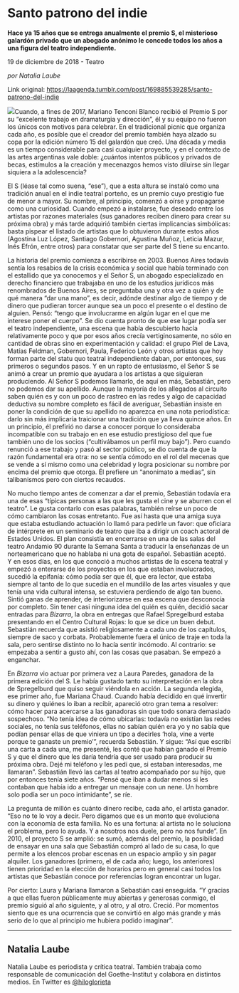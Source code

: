 # Santo patrono del indie

**Hace ya 15 años que se entrega anualmente el premio S, el misterioso galardón privado que un abogado anónimo le concede todos los años a una figura del teatro independiente.**

19 de diciembre de 2018 - Teatro

_por Natalia Laube_

Link original: https://laagenda.tumblr.com/post/169885539285/santo-patrono-del-indie

![](https://64.media.tumblr.com/9ef2e855e454561a8337945bcaa74ea1/tumblr_inline_pjzrqlKJIZ1t6q87u_500.jpg)Cuando, a fines de 2017, Mariano Tenconi Blanco recibió el Premio S por su “excelente trabajo en dramaturgia y dirección”, él y su equipo no fueron los únicos con motivos para celebrar. En el tradicional picnic que organiza cada año, es posible que el creador del premio también haya alzado su copa por la edición número 15 del galardón que creó. Una década y media es un tiempo considerable para casi cualquier proyecto, y en el contexto de las artes argentinas vale doble: ¿cuántos intentos públicos y privados de becas, estímulos a la creación y mecenazgos hemos visto diluirse sin llegar siquiera a la adolescencia? 


El S (léase tal como suena, “ese”), que a esta altura se instaló como una tradición anual en el indie teatral porteño, es un premio cuyo prestigio fue de menor a mayor. Su nombre, al principio, comenzó a oírse y propagarse como una curiosidad. Cuando empezó a instalarse, fue deseado entre los artistas por razones materiales (sus ganadores reciben dinero para crear su próxima obra) y más tarde adquirió también ciertas implicancias simbólicas: basta pispear el listado de artistas que lo obtuvieron durante estos años (Agostina Luz López, Santiago Gobernori, Agustina Muñoz, Leticia Mazur, Inés Efrón, entre otros) para constatar que ser parte del S tiene su encanto. 


La historia del premio comienza a escribirse en 2003. Buenos Aires todavía sentía los resabios de la crisis económica y social que había terminado con el estallido que ya conocemos y el Señor S, un abogado especializado en derecho financiero que trabajaba en uno de los estudios jurídicos más renombrados de Buenos Aires, se preguntaba una y otra vez a quién y de qué manera “dar una mano”, es decir, adónde destinar algo de tiempo y de dinero que pudieran torcer aunque sea un poco el presente o el destino de alguien. Pensó: “tengo que involucrarme en algún lugar en el que me interese poner el cuerpo”. Se dio cuenta pronto de que ese lugar podía ser el teatro independiente, una escena que había descubierto hacía relativamente poco y que por esos años crecía vertiginosamente, no sólo en cantidad de obras sino en experimentación y calidad: el grupo Piel de Lava, Matías Feldman, Gobernori, Paula, Federico León y otros artistas que hoy forman parte del statu quo teatral independiente daban, por entonces, sus primeros o segundos pasos. Y en un rapto de entusiasmo, el Señor S se animó a crear un premio que ayudara a los artistas a que siguieran produciendo. Al Señor S podemos llamarlo, de aquí en más, Sebastián, pero no podemos dar su apellido. Aunque la mayoría de los allegados al circuito saben quién es y con un poco de rastreo en las redes y algo de capacidad deductiva su nombre completo es fácil de averiguar, Sebastián insiste en poner la condición de que su apellido no aparezca en una nota periodística: darlo sin más implicaría traicionar una tradición que ya lleva quince años. En un principio, él prefirió no darse a conocer porque lo consideraba incompatible con su trabajo en en ese estudio prestigioso del que fue también uno de los socios (“cultivábamos un perfil muy bajo”). Pero cuando renunció a ese trabajo y pasó al sector público, se dio cuenta de que la razón fundamental era otra: no se sentía cómodo en el rol del mecenas que se vende a sí mismo como una celebridad y logra posicionar su nombre por encima del premio que otorga. Él prefiere un “anonimato a medias”, sin talibanismos pero con ciertos recaudos. 


No mucho tiempo antes de comenzar a dar el premio, Sebastián todavía era una de esas “típicas personas a las que les gusta el cine y se aburren con el teatro”. Le gusta contarlo con esas palabras, también reírse un poco de cómo cambiaron las cosas entretanto. Fue así hasta que una amiga suya que estaba estudiando actuación lo llamó para pedirle un favor: que oficiara de intérprete en un seminario de teatro que iba a dirigir un coach actoral de Estados Unidos. El plan consistía en encerrarse en una de las salas del teatro Andamio 90 durante la Semana Santa a traducir la enseñanzas de un norteamericano que no hablaba ni una gota de español. Sebastián aceptó. Y en esos días, en los que conoció a muchos artistas de la escena teatral y empezó a enterarse de los proyectos en los que estaban involucrados, sucedió la epifanía: cómo podía ser que él, que era lector, que estaba siempre al tanto de lo que sucedía en el mundillo de las artes visuales y que tenía una vida cultural intensa, se estuviera perdiendo de algo tan bueno. Sintió ganas de aprender, de interiorizarse en esa escena que desconocía por completo. Sin tener casi ninguna idea del quién es quién, decidió sacar entradas para *Bizarra*, la obra en entregas que Rafael Spregelburd estaba presentando en el Centro Cultural Rojas: lo que se dice un buen debut. Sebastián recuerda que asistió religiosamente a cada uno de los capítulos, siempre de saco y corbata. Probablemente fuera el único de traje en toda la sala, pero sentirse distinto no lo hacía sentir incómodo. Al contrario: se empezaba a sentir a gusto ahí, con las cosas que pasaban. Se empezó a enganchar. 


En *Bizarra* vio actuar por primera vez a Laura Paredes, ganadora de la primera edición del S. Le había gustado tanto su interpretación en la obra de Spregelburd que quiso seguir viéndola en acción. La segunda elegida, ese primer año, fue Mariana Chaud. Cuando había decidido en qué invertir su dinero y quiénes lo iban a recibir, apareció otro gran tema a resolver: cómo hacer para acercarse a las ganadoras sin que todo sonara demasiado sospechoso. “No tenía idea de cómo ubicarlas: todavía no existían las redes sociales, no tenía sus teléfonos, ellas no sabían quién era yo y no sabía que podían pensar ellas de que viniera un tipo a decirles ‘hola, vine a verte porque te ganaste un premio’”, recuerda Sebastián. Y sigue: “Así que escribí una carta a cada una, me presenté, les conté que habían ganado el Premio S y que el dinero que les daría tendría que ser usado para producir su próxima obra. Dejé mi teléfono y les pedí que, si estaban interesadas, me llamaran”. Sebastián llevó las cartas al teatro acompañado por su hijo, que por entonces tenía siete años. “Pensé que iban a dudar menos si les contaban que había ido a entregar un mensaje con un nene. Un hombre solo podía ser un poco intimidante”, se ríe. 


La pregunta de millón es cuánto dinero recibe, cada año, el artista ganador. “Eso no te lo voy a decir. Pero digamos que es un monto que evoluciona con la economía de esta familia. No es una fortuna: al artista no le soluciona el problema, pero lo ayuda. Y a nosotros nos duele, pero no nos funde”. En 2010, el proyecto S se amplió: se sumó, además del premio, la posibilidad de ensayar en una sala que Sebastián compró al lado de su casa, lo que permite a los elencos probar escenas en un espacio amplio y sin pagar alquiler. Los ganadores (primero, el de cada año; luego, los anteriores) tienen prioridad en la elección de horarios pero en general casi todos los artistas que Sebastián conoce por referencias logran encontrar un lugar. 


Por cierto: Laura y Mariana llamaron a Sebastián casi enseguida. “Y gracias a que ellas fueron públicamente muy abiertas y generosas conmigo, el premio siguió al año siguiente, y al otro, y al otro. Creció. Por momentos siento que es una ocurrencia que se convirtió en algo más grande y más serio de lo que al principio me hubiera podido imaginar”.


  




---

Natalia Laube
-------------

Natalia Laube es periodista y crítica teatral. También trabaja como responsable de comunicación del Goethe-Institut y colabora en distintos medios. En Twitter es [@hiloglorieta](https://twitter.com/hiloglorieta) 

